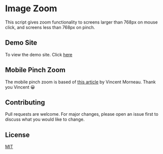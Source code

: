 # Image Zoom 
This script gives zoom functionality to screens larger than 768px on mouse click, and screens less than 768px on pinch.

## Demo Site
To view the demo site. Click [here](https://kagaim.github.io/image-zoom/)

## Mobile Pinch Zoom
The mobile pinch zoom is based of [this article](https://vmorneau.me/new-pinch-and-zoom/) by Vincent Morneau. Thank you Vincent 😀

## Contributing
Pull requests are welcome. For major changes, please open an issue first to discuss what you would like to change.

## License
[MIT](https://choosealicense.com/licenses/mit/)